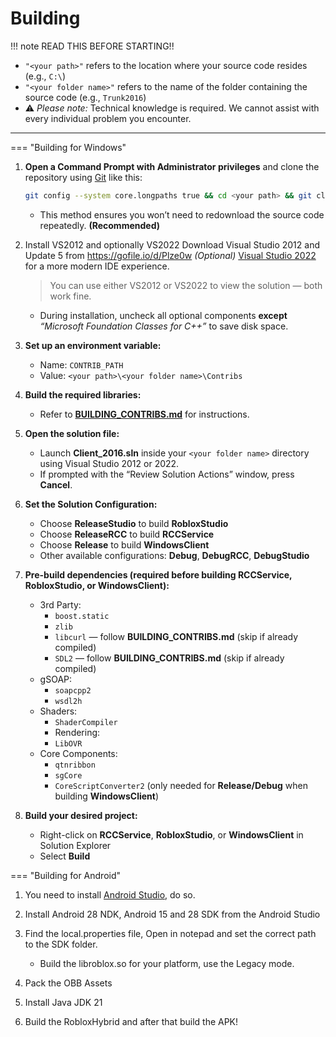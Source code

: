 # Building

!!! note READ THIS BEFORE STARTING!!

- `"<your path>"` refers to the location where your source code resides (e.g., `C:\`)
- `"<your folder name>"` refers to the name of the folder containing the source code (e.g., `Trunk2016`)
- ⚠️ *Please note:* Technical knowledge is required. We cannot assist with every individual problem you encounter.

---

=== "Building for Windows"

   1. **Open a Command Prompt with Administrator privileges** and clone the repository using [Git](https://git-scm.com/) like this:

      ```bash
      git config --system core.longpaths true && cd <your path> && git clone https://github.com/P0L3NARUBA/roblox-2016-source-code
      ```

      - This method ensures you won’t need to redownload the source code repeatedly. **(Recommended)**

   2. Install VS2012 and optionally VS2022
      Download Visual Studio 2012 and Update 5 from <https://gofile.io/d/Plze0w>
      *(Optional)* [Visual Studio 2022](https://visualstudio.microsoft.com/tr/vs/) for a more modern IDE experience.
      > You can use either VS2012 or VS2022 to view the solution — both work fine.
      - During installation, uncheck all optional components **except** *“Microsoft Foundation Classes for C++”* to save disk space.

   3. **Set up an environment variable:**
      - Name: `CONTRIB_PATH`
      - Value: `<your path>\<your folder name>\Contribs`

   4. **Build the required libraries:**
      - Refer to **[BUILDING_CONTRIBS.md](building_contribs.md)** for instructions.

   5. **Open the solution file:**
      - Launch **Client_2016.sln** inside your `<your folder name>` directory using Visual Studio 2012 or 2022.
      - If prompted with the “Review Solution Actions” window, press **Cancel**.

   6. **Set the Solution Configuration:**
      - Choose **ReleaseStudio** to build **RobloxStudio**
      - Choose **ReleaseRCC** to build **RCCService**
      - Choose **Release** to build **WindowsClient**
      - Other available configurations: **Debug**, **DebugRCC**, **DebugStudio**

   7. **Pre-build dependencies (required before building RCCService, RobloxStudio, or WindowsClient):**
      - 3rd Party:
         - `boost.static`
         - `zlib`
         - `libcurl` — follow **BUILDING_CONTRIBS.md** (skip if already compiled)
         - `SDL2` — follow **BUILDING_CONTRIBS.md** (skip if already compiled)
      - gSOAP:
         - `soapcpp2`
         - `wsdl2h`
      - Shaders:
         - `ShaderCompiler`
         - Rendering:
         - `LibOVR`
      - Core Components:
         - `qtnribbon`
         - `sgCore`
         - `CoreScriptConverter2` (only needed for **Release/Debug** when building **WindowsClient**)

   8. **Build your desired project:**
      - Right-click on **RCCService**, **RobloxStudio**, or **WindowsClient** in Solution Explorer
      - Select **Build**

=== "Building for Android"

   1. You need to install [Android Studio](https://developer.android.com/studio), do so.
   2. Install Android 28 NDK, Android 15 and 28 SDK from the Android Studio
   3. Find the local.properties file, Open in notepad and set the correct path to the SDK folder.

      - Build the libroblox.so for your platform, use the Legacy mode.

   4. Pack the OBB Assets
   5. Install Java JDK 21
   6. Build the RobloxHybrid and after that build the APK!
